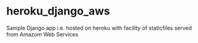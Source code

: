heroku_django_aws
=================

Sample Django app  i.e. hosted on heroku with facility of staticfiles served from Amazom Web Services
